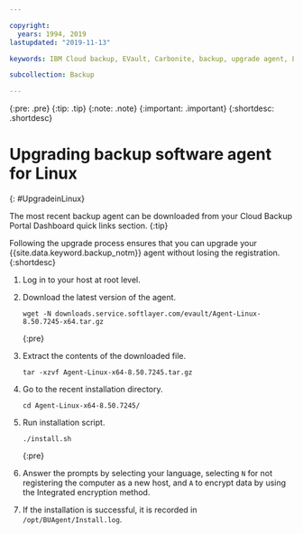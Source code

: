 ```yaml
---

copyright:
  years: 1994, 2019
lastupdated: "2019-11-13"

keywords: IBM Cloud backup, EVault, Carbonite, backup, upgrade agent, Linux

subcollection: Backup

---
```

{:pre: .pre}
{:tip: .tip}
{:note: .note}
{:important: .important}
{:shortdesc: .shortdesc}

# Upgrading backup software agent for Linux
{: #UpgradeinLinux}

The most recent backup agent can be downloaded from your Cloud Backup Portal Dashboard quick links section.
{:tip}

Following the upgrade process ensures that you can upgrade your {{site.data.keyword.backup_notm}} agent without losing the registration.
{:shortdesc}

1. Log in to your host at root level.
2. Download the latest version of the agent.
   ```
   wget -N downloads.service.softlayer.com/evault/Agent-Linux-8.50.7245-x64.tar.gz
   ```
   {:pre}

3. Extract the contents of the downloaded file.

   ```
   tar -xzvf Agent-Linux-x64-8.50.7245.tar.gz
   ```
4. Go to the recent installation directory.
   ```
   cd Agent-Linux-x64-8.50.7245/
   ```

5. Run installation script.
   ```
   ./install.sh
   ```
   {:pre}

6. Answer the prompts by selecting your language, selecting `N` for not registering the computer as a new host, and `A` to encrypt data by using the Integrated encryption method.

7. If the installation is successful, it is recorded in `/opt/BUAgent/Install.log`.
